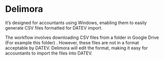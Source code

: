 # Delimora

It’s designed for accountants using Windows, enabling them to easily generate CSV files formatted for DATEV import.

The workflow involves downloading CSV files from a folder in Google Drive (For example this folder) . However, these files are not in a format acceptable by DATEV. Delimora will edit the format, making it easy for accountants to import the files into DATEV.
